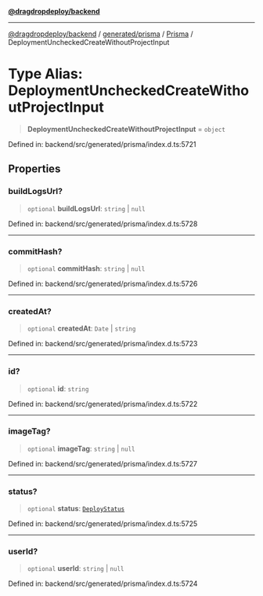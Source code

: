 [**@dragdropdeploy/backend**](../../../../../README.md)

***

[@dragdropdeploy/backend](../../../../../README.md) / [generated/prisma](../../../README.md) / [Prisma](../README.md) / DeploymentUncheckedCreateWithoutProjectInput

# Type Alias: DeploymentUncheckedCreateWithoutProjectInput

> **DeploymentUncheckedCreateWithoutProjectInput** = `object`

Defined in: backend/src/generated/prisma/index.d.ts:5721

## Properties

### buildLogsUrl?

> `optional` **buildLogsUrl**: `string` \| `null`

Defined in: backend/src/generated/prisma/index.d.ts:5728

***

### commitHash?

> `optional` **commitHash**: `string` \| `null`

Defined in: backend/src/generated/prisma/index.d.ts:5726

***

### createdAt?

> `optional` **createdAt**: `Date` \| `string`

Defined in: backend/src/generated/prisma/index.d.ts:5723

***

### id?

> `optional` **id**: `string`

Defined in: backend/src/generated/prisma/index.d.ts:5722

***

### imageTag?

> `optional` **imageTag**: `string` \| `null`

Defined in: backend/src/generated/prisma/index.d.ts:5727

***

### status?

> `optional` **status**: [`DeployStatus`](../../$Enums/type-aliases/DeployStatus.md)

Defined in: backend/src/generated/prisma/index.d.ts:5725

***

### userId?

> `optional` **userId**: `string` \| `null`

Defined in: backend/src/generated/prisma/index.d.ts:5724
